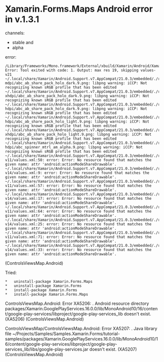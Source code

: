 # Xamarin.Forms.Maps Android error in v.1.3.1

channels:
*	stable and 
*	alpha

error:

	/Library/Frameworks/Mono.framework/External/xbuild/Xamarin/Android/Xamarin.Android.Common.targets: Error: Tool exited with code: 1. Output: max res 19, skipping values-v21
	~/.local/share/Xamarin/Android.Support.v7.AppCompat/21.0.3/embedded/./res/drawable-mdpi/abc_ab_share_pack_holo_dark.9.png: libpng warning: iCCP: Not recognizing known sRGB profile that has been edited
	~/.local/share/Xamarin/Android.Support.v7.AppCompat/21.0.3/embedded/./res/drawable-xhdpi/abc_ab_share_pack_holo_dark.9.png: libpng warning: iCCP: Not recognizing known sRGB profile that has been edited
	~/.local/share/Xamarin/Android.Support.v7.AppCompat/21.0.3/embedded/./res/drawable-hdpi/abc_ab_share_pack_holo_dark.9.png: libpng warning: iCCP: Not recognizing known sRGB profile that has been edited
	~/.local/share/Xamarin/Android.Support.v7.AppCompat/21.0.3/embedded/./res/drawable-hdpi/abc_ab_share_pack_holo_light.9.png: libpng warning: iCCP: Not recognizing known sRGB profile that has been edited
	~/.local/share/Xamarin/Android.Support.v7.AppCompat/21.0.3/embedded/./res/drawable-xhdpi/abc_ab_share_pack_holo_light.9.png: libpng warning: iCCP: Not recognizing known sRGB profile that has been edited
	~/.local/share/Xamarin/Android.Support.v7.AppCompat/21.0.3/embedded/./res/drawable-hdpi/abc_spinner_mtrl_am_alpha.9.png: libpng warning: iCCP: Not recognizing known sRGB profile that has been edited
	~/.local/share/Xamarin/Android.Support.v7.AppCompat/21.0.3/embedded/./res/values-v11/values.xml:50: error: Error: No resource found that matches the given name: attr 'android:actionModeShareDrawable'.
	~/.local/share/Xamarin/Android.Support.v7.AppCompat/21.0.3/embedded/./res/values-v14/values.xml:9: error: Error: No resource found that matches the given name: attr 'android:actionModeShareDrawable'.
	~/.local/share/Xamarin/Android.Support.v7.AppCompat/21.0.3/embedded/./res/values-v11/values.xml:57: error: Error: No resource found that matches the given name: attr 'android:actionModeShareDrawable'.
	~/.local/share/Xamarin/Android.Support.v7.AppCompat/21.0.3/embedded/./res/values-v14/values.xml:17: error: Error: No resource found that matches the given name: attr 'android:actionModeShareDrawable'.
	~/.local/share/Xamarin/Android.Support.v7.AppCompat/21.0.3/embedded/./res/values-v11/values.xml:64: error: Error: No resource found that matches the given name: attr 'android:actionModeShareDrawable'.
	~/.local/share/Xamarin/Android.Support.v7.AppCompat/21.0.3/embedded/./res/values-v14/values.xml:25: error: Error: No resource found that matches the given name: attr 'android:actionModeShareDrawable'.
	~/.local/share/Xamarin/Android.Support.v7.AppCompat/21.0.3/embedded/./res/values-v11/values.xml:71: error: Error: No resource found that matches the given name: attr 'android:actionModeShareDrawable'.
	~/.local/share/Xamarin/Android.Support.v7.AppCompat/21.0.3/embedded/./res/values-v14/values.xml:33: error: Error: No resource found that matches the given name: attr 'android:actionModeShareDrawable'.

 (ControlsViewsMap.Android)
 
 
Tried:

	*	uninstall-package Xamarin.Forms.Maps
	*	uninstall-package Xamarin.Forms 
	*	install-package Xamarin.Forms
	*	install-package Xamarin.Forms.Maps
 
 

 
 
 
 
 
 
 
 
 
 ControlsViewsMap.Android: Error XA5206: . 
Android resource directory packages/Xamarin.GooglePlayServices.16.0.0/lib/MonoAndroid10/16/content/google-play-services/libproject/google-play-services_lib doesn't exist. 
(XA5206) 
(ControlsViewsMap.Android)

ControlsViewsMap/ControlsViewsMap.Android: Error XA5207: . 
Java library file ~/Projects/Samples/Samples.Xamarin.Forms/tutorial-samples/packages/Xamarin.GooglePlayServices.16.0.0/lib/MonoAndroid10/16/content/google-play-services/libproject/google-play-services_lib/libs/google-play-services.jar doesn't exist. 
(XA5207) 
(ControlsViewsMap.Android)